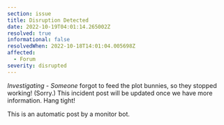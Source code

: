 ```yaml
---
section: issue
title: Disruption Detected
date: 2022-10-19T04:01:14.265002Z
resolved: true
informational: false
resolvedWhen: 2022-10-18T14:01:04.005698Z
affected:
  - Forum
severity: disrupted
---
```

*Investigating* - _Someone_ forgot to feed the plot bunnies, so they stopped working! (Sorry.) This incident post will be updated once we have more information. Hang tight!

This is an automatic post by a monitor bot.
        